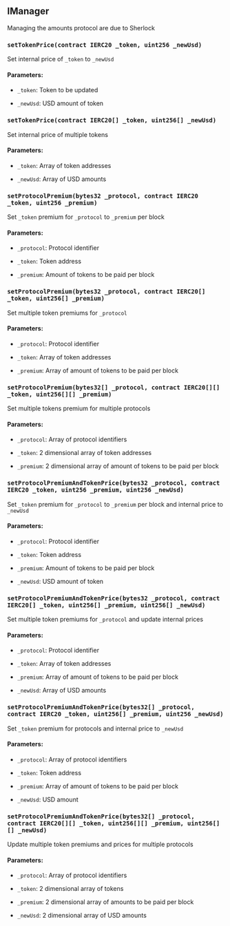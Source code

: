 ## IManager

Managing the amounts protocol are due to Sherlock

### `setTokenPrice(contract IERC20 _token, uint256 _newUsd)`

Set internal price of `_token` to `_newUsd`

#### Parameters:

- `_token`: Token to be updated

- `_newUsd`: USD amount of token

### `setTokenPrice(contract IERC20[] _token, uint256[] _newUsd)`

Set internal price of multiple tokens

#### Parameters:

- `_token`: Array of token addresses

- `_newUsd`: Array of USD amounts

### `setProtocolPremium(bytes32 _protocol, contract IERC20 _token, uint256 _premium)`

Set `_token` premium for `_protocol` to `_premium` per block

#### Parameters:

- `_protocol`: Protocol identifier

- `_token`: Token address

- `_premium`: Amount of tokens to be paid per block

### `setProtocolPremium(bytes32 _protocol, contract IERC20[] _token, uint256[] _premium)`

Set multiple token premiums for `_protocol`

#### Parameters:

- `_protocol`: Protocol identifier

- `_token`: Array of token addresses

- `_premium`: Array of amount of tokens to be paid per block

### `setProtocolPremium(bytes32[] _protocol, contract IERC20[][] _token, uint256[][] _premium)`

Set multiple tokens premium for multiple protocols

#### Parameters:

- `_protocol`: Array of protocol identifiers

- `_token`: 2 dimensional array of token addresses

- `_premium`: 2 dimensional array of amount of tokens to be paid per block

### `setProtocolPremiumAndTokenPrice(bytes32 _protocol, contract IERC20 _token, uint256 _premium, uint256 _newUsd)`

Set `_token` premium for `_protocol` to `_premium` per block and internal price to `_newUsd`

#### Parameters:

- `_protocol`: Protocol identifier

- `_token`: Token address

- `_premium`: Amount of tokens to be paid per block

- `_newUsd`: USD amount of token

### `setProtocolPremiumAndTokenPrice(bytes32 _protocol, contract IERC20[] _token, uint256[] _premium, uint256[] _newUsd)`

Set multiple token premiums for `_protocol` and update internal prices

#### Parameters:

- `_protocol`: Protocol identifier

- `_token`: Array of token addresses

- `_premium`: Array of amount of tokens to be paid per block

- `_newUsd`: Array of USD amounts

### `setProtocolPremiumAndTokenPrice(bytes32[] _protocol, contract IERC20 _token, uint256[] _premium, uint256 _newUsd)`

Set `_token` premium for protocols and internal price to `_newUsd`

#### Parameters:

- `_protocol`: Array of protocol identifiers

- `_token`: Token address

- `_premium`: Array of amount of tokens to be paid per block

- `_newUsd`: USD amount

### `setProtocolPremiumAndTokenPrice(bytes32[] _protocol, contract IERC20[][] _token, uint256[][] _premium, uint256[][] _newUsd)`

Update multiple token premiums and prices for multiple protocols

#### Parameters:

- `_protocol`: Array of protocol identifiers

- `_token`: 2 dimensional array of tokens

- `_premium`: 2 dimensional array of amounts to be paid per block

- `_newUsd`: 2 dimensional array of USD amounts

